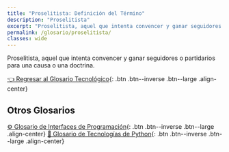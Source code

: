 ```yaml
---
title: "Proselitista: Definición del Término"
description: "Proselitista"
excerpt: "Proselitista, aquel que intenta convencer y ganar seguidores o partidarios para una causa o una doctrina."
permalink: /glosario/proselitista/
classes: wide
---
```


Proselitista, aquel que intenta convencer y ganar seguidores o partidarios para una causa o una doctrina.

[👈 Regresar al Glosario Tecnológico](/glosario/){: .btn .btn--inverse .btn--large .align-center}

## Otros Glosarios

[⚙ Glosario de Interfaces de Programación](/glosario/completo-tecnologias-python/){: .btn .btn--inverse .btn--large .align-center}
[🐍 Glosario de Tecnologías de Python](/glosario/completo-tecnologias-python/){: .btn .btn--inverse .btn--large .align-center}